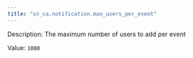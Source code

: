 ```yaml
---
title: "sn_ca.notification.max_users_per_event"
---
```


Description: The maximum number of users to add per event

Value: `1000`